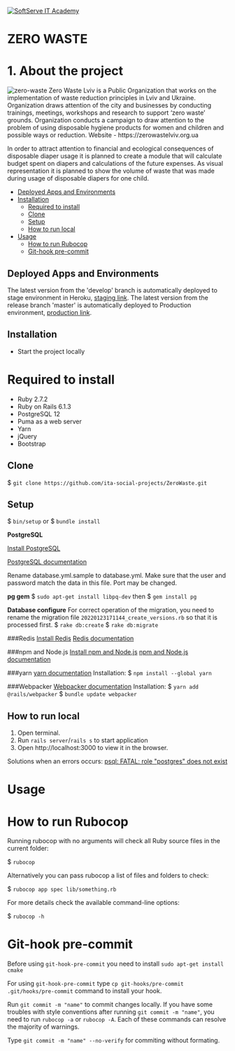 <a href="https://softserve.academy/"><img src="https://s.057.ua/section/newsInternalIcon/upload/images/news/icon/000/050/792/vnutr_5ce4f980ef15f.jpg" title="SoftServe IT Academy" alt="SoftServe IT Academy"></a>

# ZERO WASTE

# 1. About the project
<img src='logo.jpg' alt='zero-waste'>
Zero Waste Lviv is a Public Organization that works on the implementation of waste reduction principles in Lviv and Ukraine. Organization draws attention of the city and businesses by conducting trainings, meetings, workshops and research to support ‘zero waste’ grounds. Organization conducts a campaign to draw attention to the problem of using disposable hygiene products for women and children and possible ways or reduction. Website - https://zerowastelviv.org.ua

In order to attract attention to financial and ecological consequences of disposable diaper usage it is planned to create a module that will calculate budget spent on diapers and calculations of the future expenses. As visual representation it is planned to show the volume of waste that was made during usage of disposable diapers for one child.

- [Deployed Apps and Environments](#deployed-apps-and-environments)
- [Installation](#installation)
  - [Required to install](#Required-to-install)
  - [Clone](#Clone)
  - [Setup](#Setup)
  - [How to run local](#How-to-run-local)
- [Usage](#Usage)
  - [How to run Rubocop](#How-to-run-Rubocop)
  - [Git-hook pre-commit](#Git-hook-pre-commit)

## Deployed Apps and Environments
The latest version from the 'develop' branch is automatically deployed to stage environment in Heroku, [staging link](https://zerowaste-staging.herokuapp.com/).
The latest version from the release branch 'master' is automatically deployed to Production environment, [production link](https://zero-waste-project.herokuapp.com/).

## Installation
* Start the project locally
# Required to install
- Ruby 2.7.2
- Ruby on Rails 6.1.3
- PostgreSQL 12
- Puma as a web server
- Yarn
- jQuery
- Bootstrap

## Clone

$ `git clone https://github.com/ita-social-projects/ZeroWaste.git`

## Setup
$ `bin/setup`
or
$ `bundle install`

<b>PostgreSQL</b>

<a href="https://www.postgresql.org/download/">Install PostgreSQL</a>

<a href="https://www.postgresql.org/docs/">PostgreSQL documentation</a>

Rename database.yml.sample to database.yml. Make sure that the user and password match the data in this file. Port may be changed.

<b>pg gem</b>
$ `sudo apt-get install libpq-dev`
then
$ `gem install pg`

<b>Database configure</b>
For correct operation of the migration, you need to rename the migration file `20220123171144_create_versions.rb` so that it is processed first.
$ `rake db:create`
$ `rake db:migrate`

###Redis
<a href="https://redis.io/docs/getting-started/installation/">Install Redis</a>
<a href="https://redis.io/docs//">Redis documentation</a>

###npm and Node.js
<a href="https://nodejs.org/en/download/">Install npm and Node.js</a>
<a href="https://nodejs.org/en/about/">npm and Node.js documentation</a>

###yarn
<a href="https://classic.yarnpkg.com/lang/en/docs/">yarn documentation</a>
Installation:
$ `npm install --global yarn`

###Webpacker
<a href="https://guides.rubyonrails.org/webpacker.html">Webpacker documentation</a>
Installation:
$ `yarn add @rails/webpacker`
$ `bundle update webpacker`

## How to run local

1. Open terminal.
2. Run `rails server`/`rails s` to start application
3. Open http://localhost:3000 to view it in the browser.

Solutions when an errors occurs:
<a href="https://stackoverflow.com/questions/15301826/psql-fatal-role-postgres-does-not-exist">psql: FATAL: role "postgres" does not exist</a>
# Usage

# How to run Rubocop
Running rubocop with no arguments will check all Ruby source files in the current folder:

$ `rubocop`

Alternatively you can pass rubocop a list of files and folders to check:

$ `rubocop app spec lib/something.rb`

For more details check the available command-line options:

$ `rubocop -h`

# Git-hook pre-commit
Before using `git-hook-pre-commit` you need to install `sudo apt-get install cmake`

For using `git-hook-pre-commit` type `cp git-hooks/pre-commit .git/hooks/pre-commit` command to install your hook.

Run `git commit -m "name"` to commit changes locally.
If you have some troubles with style conventions after running `git commit -m "name"`, you need to run `rubocop -a` or `rubocop -A`. Each of these commands can resolve the majority of warnings.

Type `git commit -m "name" --no-verify` for commiting without formating.
